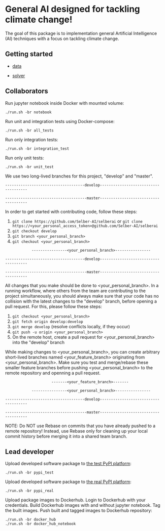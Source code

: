 # General AI designed for tackling climate change!

The goal of this package is to implementation general Artificial Intelligence (AI) techniques with a focus on tackling climate change.


## Getting started

* [data](https://github.com/Selber-AI/selberai/tree/master/selberai/data)

* [solver](https://github.com/Selber-AI/selberai/tree/master/selberai/solver)

## Collaborators

Run jupyter notebook inside Docker with mounted volume:
```
./run.sh -br notebook
```

Run unit and integration tests using Docker-compose:
```
./run.sh -br all_tests
```

Run only integration tests:
```
./run.sh -br integration_test
```

Run only unit tests:
```
./run.sh -br unit_test
```

We use two long-lived branches for this project, "develop" and "master".


```
------------------------------------develop-------------------------------------

-------------------------------------master-------------------------------------
```

In order to get started with contributing code, follow these steps:
  1. `git clone https://github.com/Selber-AI/selberai`
  or `git clone https://<your_personal_access_token>@github.com/Selber-AI/selberai`
  2. `git checkout develop`
  3. `git branch <your_personal_branch>`
  4. `git checkout <your_personal_branch>`
  
```
            ----------------<your_personal_branch>----------------

------------------------------------develop-------------------------------------

-------------------------------------master-------------------------------------
```

All changes that you make should be done to <your_personal_branch>. In a running workflow, where others from the team are contributing to the project simultaneously, you should always make sure that your code has no collision with the latest changes to the "develop" branch, before opening a pull request. For this, please follow these steps:
  1. `git checkout <your_personal_branch>`
  2. `git fetch origin develop:develop`
  3. `git merge develop` (resolve conflicts locally, if they occur)
  4. `git push -u origin <your_personal_branch>`
  5. On the remote host, create a pull request for <your_personal_branch> into the "develop" branch 
  
  
While making changes to <your_personal_branch>, you can create arbitrary short-lived branches named <your_feature_branch> originating from <your_personal_branch>. Make sure you test and merge/rebase these smaller feature branches before pushing <your_personal_branch> to the remote repository and openning a pull request.

```
                     -------<your_feature_branch>-------

            ----------------<your_personal_branch>----------------

------------------------------------develop-------------------------------------

-------------------------------------master-------------------------------------
```



NOTE:
Do NOT use Rebase on commits that you have already pushed to a remote repository! Instead, use Rebase only for cleaning up your local commit history before merging it into a shared team branch.



## Lead developer

Upload developed software package to [the test PyPI platform](https://test.pypi.org/manage/projects/):
```
./run.sh -br pypi_test
```

Upload developed software package to [the real PyPI platform](https://pypi.org/manage/projects/):
```
./run.sh -br pypi_real
```

Upload package images to Dockerhub. Login to Dockerhub with your credentials. Build Dockerhub images with and without jupyter notebook. Tag the built images. Push built and tagged images to Dockerhub repository:
```
./run.sh -br docker_hub
./run.sh -br docker_hub_notebook
```

